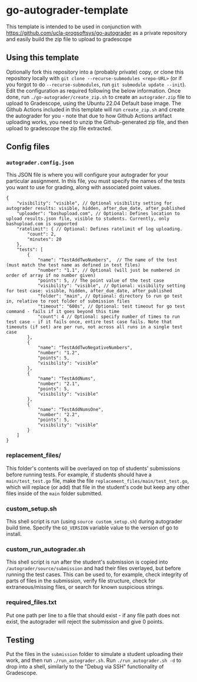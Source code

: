 # go-autograder-template

This template is intended to be used in conjunction with https://github.com/ucla-progsoftsys/go-autograder as a private repository and easily build the zip file to upload to gradescope

## Using this template

Optionally fork this repository into a (probably private) copy, or clone this repository locally with `git clone --recurse-submodules <repo-URL>` (or if you forgot to do `--recurse-submodules`, run `git submodule update --init`). Edit the configuration as required following the below information. Once done, run `./go-autograder/create_zip.sh` to create an `autograder.zip` file to upload to Gradescope, using the Ubuntu 22.04 Default base image. The Github Actions included in this template will run `create_zip.sh` and create the autograder for you - note that due to how Github Actions artifact uploading works, you need to unzip the Github-generated zip file, and then upload to gradescope the zip file extracted.

## Config files

### `autograder.config.json`
This JSON file is where you will configure your autograder for your particular assignment. In this file, you must specify the names of the tests you want to use for grading, along with associated point values.

```json=
{
    "visibility": "visible", // Optional visibility setting for autograder results: visible, hidden, after_due_date, after_published
    "uploader": "bashupload.com", // Optional: Defines location to upload results.json file, visible to students. Currently, only bashupload.com is supported
    "ratelimit": { // Optional: Defines ratelimit of log uploading. 
        "count": 2,
        "minutes": 20
    },
    "tests": [
        {
            "name": "TestAddTwoNumbers",  // The name of the test (must match the test name as defined in test files)
            "number": "1.1", // Optional (will just be numbered in order of array if no number given)
            "points": 5, // The point value of the test case
            "visibility": "visible", // Optional: visibility setting for test case: visible, hidden, after_due_date, after_published
            "folder": "main", // Optional: directory to run go test in, relative to root folder of submission files
            "timeout": "600s", // Optional: test timeout for go test command - fails if it goes beyond this time
            "count": 4 // Optional: specify number of times to run test case - if it fails once, entire test case fails. Note that timeouts (if set) are per run, not across all runs in a single test case
        },
        {
            "name": "TestAddTwoNegativeNumbers",
            "number": "1.2",
            "points": 5,
            "visibility": "visible"
        },
        {
            "name": "TestAddNums",
            "number": "2.1",
            "points": 5,
            "visibility": "visible"
        },
        {
            "name": "TestAddNumsOne",
            "number": "2.2",
            "points": 5,
            "visibility": "visible"
        }
    ]
}
```

### replacement_files/
This folder's contents will be overlayed on top of students' submissions before running tests. For example, if students should have a `main/test_test.go` file, make the file `replacement_files/main/test_test.go`, which will replace (or add) that file in the student's code but keep any other files inside of the `main` folder submitted.

### custom_setup.sh
This shell script is run (using `source custom_setup.sh`) during autograder build time. Specify the `GO_VERSION` variable value to the version of go to install.

### custom_run_autograder.sh
This shell script is run after the student's submission is copied into `/autograder/source/submission` and had their files overlayed, but before running the test cases. This can be used to, for example, check integrity of parts of files in the submission, verify file structure, check for extraneous/missing files, or search for known suspicious strings.

### required_files.txt
Put one path per line to a file that should exist - if any file path does not exist, the autograder will reject the submission and give 0 points.

## Testing

Put the files in the `submission` folder to simulate a student uploading their work, and then run `./run_autograder.sh`. Run `./run_autograder.sh -d` to drop into a shell, similarly to the "Debug via SSH" functionality of Gradescope.
